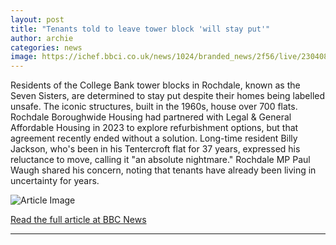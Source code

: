 ```yaml
---
layout: post
title: "Tenants told to leave tower block 'will stay put'"
author: archie
categories: news
image: https://ichef.bbci.co.uk/news/1024/branded_news/2f56/live/23040860-b0c8-11f0-a624-a701f0c6125b.jpg
---
```

Residents of the College Bank tower blocks in Rochdale, known as the Seven Sisters, are determined to stay put despite their homes being labelled unsafe. The iconic structures, built in the 1960s, house over 700 flats. Rochdale Boroughwide Housing had partnered with Legal & General Affordable Housing in 2023 to explore refurbishment options, but that agreement recently ended without a solution. Long-time resident Billy Jackson, who's been in his Tentercroft flat for 37 years, expressed his reluctance to move, calling it "an absolute nightmare." Rochdale MP Paul Waugh shared his concern, noting that tenants have already been living in uncertainty for years.

![Article Image](https://ichef.bbci.co.uk/news/1024/branded_news/2f56/live/23040860-b0c8-11f0-a624-a701f0c6125b.jpg)

[Read the full article at BBC News](https://www.bbc.com/news/articles/cly98rn0n0go?at_medium=RSS&at_campaign=rss)

---
